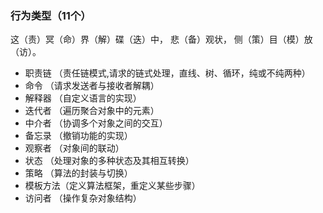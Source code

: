 ### 行为类型（11个）

这（责）冥（命）界（解）碟（迭）中， 悲（备）观状， 侧（策）目（模）放（访）。

- 职责链  （责任链模式,请求的链式处理，直线、树、循环，纯或不纯两种）
- 命令    （请求发送者与接收者解耦）
- 解释器  （自定义语言的实现）
- 迭代者  （遍历聚合对象中的元素）
- 中介者  （协调多个对象之间的交互）
- 备忘录  （撤销功能的实现）
- 观察者  （对象间的联动）
- 状态    （处理对象的多种状态及其相互转换）
- 策略    （算法的封装与切换）
- 模板方法（定义算法框架，重定义某些步骤）
- 访问者  （操作复杂对象结构）
